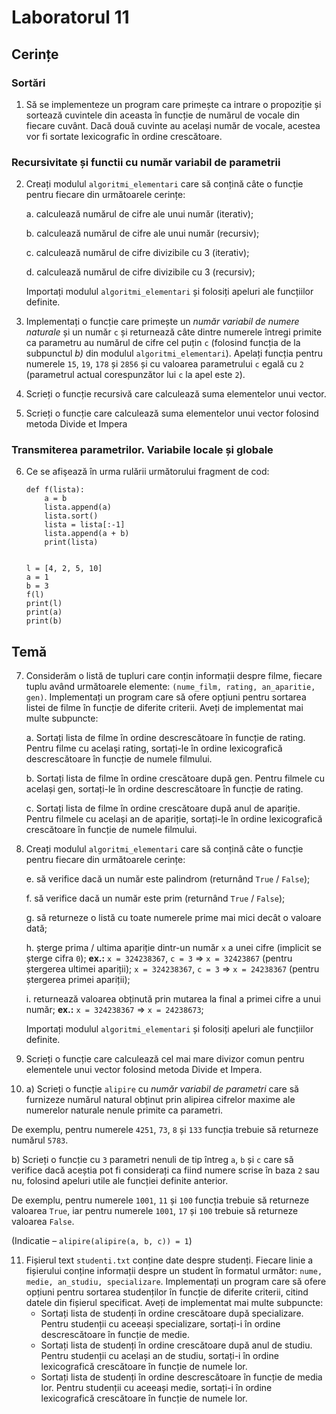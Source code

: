 # Laboratorul 11

## Cerințe

### Sortări
1. Să se implementeze un program care primește ca intrare o propoziție și sortează cuvintele din aceasta în funcție de
numărul de vocale din fiecare cuvânt. Dacă două cuvinte au același număr de vocale, acestea vor fi sortate lexicografic
în ordine crescătoare.

### Recursivitate și functii cu număr variabil de parametrii
2. Creați modulul `algoritmi_elementari` care să conțină câte o funcție pentru fiecare din următoarele cerințe:
    
    a. calculează numărul de cifre ale unui număr (iterativ);
    
    b. calculează numărul de cifre ale unui număr (recursiv);

    c. calculează numărul de cifre divizibile cu 3 (iterativ);

    d. calculează numărul de cifre divizibile cu 3 (recursiv);

   Importați modulul `algoritmi_elementari` și folosiți apeluri ale funcțiilor definite.

3. Implementați o funcție care primește un *număr variabil de numere naturale* și un număr `c` și returnează câte dintre
numerele întregi primite ca parametru au numărul de cifre cel puțin `c` (folosind funcția de la subpunctul *b)*
din modulul `algoritmi_elementari`). Apelați funcția pentru numerele `15`, `19`, `178` și `2856` și cu valoarea
parametrului `c` egală cu `2` (parametrul actual corespunzător lui `c` la apel este `2`).

4. Scrieți o funcție recursivă care calculează suma elementelor unui vector.

5. Scrieți o funcție care calculează suma elementelor unui vector folosind metoda Divide et Impera

### Transmiterea parametrilor. Variabile locale și globale
6. Ce se afişează în urma rulării următorului fragment de cod:
   ```
   def f(lista):
       a = b 
       lista.append(a) 
       lista.sort() 
       lista = lista[:-1] 
       lista.append(a + b)
       print(lista)
   
   
   l = [4, 2, 5, 10]
   a = 1
   b = 3
   f(l)
   print(l)
   print(a)
   print(b)
   ```

## Temă
7. Considerăm o listă de tupluri care conțin informații despre filme, fiecare tuplu având următoarele elemente:
`(nume_film, rating, an_aparitie, gen)`. Implementați un program care să ofere opțiuni pentru sortarea listei de filme
în funcție de diferite criterii. Aveți de implementat mai multe subpuncte:

   a. Sortați lista de filme în ordine descrescătoare în funcție de rating. Pentru filme cu acelaşi rating,
sortați-le în ordine lexicografică descrescătoare în funcție de numele filmului.

   b. Sortați lista de filme în ordine crescătoare după gen. Pentru filmele cu același gen, sortați-le în ordine
descrescătoare în funcție de rating.

   c. Sortați lista de filme în ordine crescătoare după anul de apariție. Pentru filmele cu același an de apariție,
sortați-le în ordine lexicografică crescătoare în funcție de numele filmului.

8. Creați modulul `algoritmi_elementari` care să conțină câte o funcție pentru fiecare din următoarele cerințe:

   e. să verifice dacă un număr este palindrom (returnând `True` / `False`);

   f. să verifice dacă un număr este prim (returnând `True` / `False`);

   g. să returneze o listă cu toate numerele prime mai mici decât o valoare dată;

   h. șterge prima / ultima apariție dintr-un număr `x` a unei cifre (implicit se șterge cifra `0`);
**ex.:** `x = 324238367`, `c = 3` => `x = 32423867` (pentru ștergerea ultimei apariții); `x = 324238367`, `c = 3` =>
`x = 24238367` (pentru ștergerea primei apariții);

   i. returnează valoarea obținută prin mutarea la final a primei cifre a unui număr;
**ex.:** `x = 324238367` => `x = 24238673`;

   Importați modulul `algoritmi_elementari` și folosiți apeluri ale funcțiilor definite.

9. Scrieți o funcție care calculează cel mai mare divizor comun pentru elementele unui vector folosind metoda Divide et
Impera.

10. a) Scrieți o funcție `alipire` cu *număr variabil de parametri* care să furnizeze numărul natural obținut prin
alipirea cifrelor maxime ale numerelor naturale nenule primite ca parametri. 

   De exemplu, pentru numerele `4251`, `73`, `8` și `133` funcția trebuie să returneze numărul `5783`. 

   b) Scrieți o funcție cu `3` parametri nenuli de tip întreg `a`, `b` și `c` care să verifice dacă aceștia pot fi 
   considerați ca fiind numere scrise în baza `2` sau nu, folosind apeluri utile ale funcției definite anterior.
   
   De exemplu, pentru numerele `1001`, `11` și `100` funcția trebuie să returneze valoarea `True`, iar pentru numerele
   `1001`, `17` și `100` trebuie să returneze valoarea `False`.

   (Indicatie – `alipire(alipire(a, b, c)) = 1`)

11. Fișierul text `studenti.txt` conține date despre studenți. Fiecare linie a fișierului conține informații despre un
student în formatul următor: `nume, medie, an_studiu, specializare`. Implementați un program care să ofere opțiuni
pentru sortarea studenților în funcție de diferite criterii, citind datele din fișierul specificat.
Aveți de implementat mai multe subpuncte:
    - Sortați lista de studenți în ordine crescătoare după specializare. Pentru studenții cu aceeași specializare, sortați-i în ordine descrescătoare în funcție de medie.
    - Sortați lista de studenți în ordine crescătoare după anul de studiu. Pentru studenții cu același an de studiu, sortați-i în ordine lexicografică crescătoare în funcție de numele lor.
    - Sortați lista de studenți în ordine descrescătoare în funcție de media lor. Pentru studenții cu aceeași medie, sortați-i în ordine lexicografică crescătoare în funcție de numele lor.
